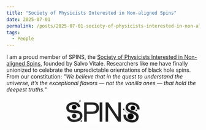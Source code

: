 ```yaml
---
title: "Society of Physicists Interested in Non-aligned Spins"
date: 2025-07-01
permalink: /posts/2025-07-01-society-of-physicists-interested-in-non-aligned-spins
tags:
  - People
---
```


I am a proud member of SPINS, the [Society of Physicists Interested in Non-aligned Spins](https://sites.mit.edu/spins/), founded by Salvo Vitale. Researchers like me have finally unionized to celebrate the unpredictable orientations of black hole spins. From our constitution: *"We believe that in the quest to understand the universe, it’s the exceptional flavors — not the vanilla ones — that hold the deepest truths."*


<p style="text-align: center;">
  <img src="/images/spins_society.jpg" alt="SPINS society" style="max-width: 40%; height: auto;" />
</p>
